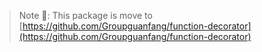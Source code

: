 > Note 🚧: This package is move to [https://github.com/Groupguanfang/function-decorator](https://github.com/Groupguanfang/function-decorator)